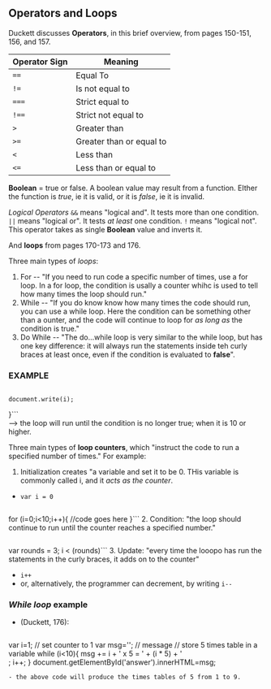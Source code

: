 ## Operators and Loops 

Duckett discusses **Operators**, in this brief overview, from pages 150-151, 156, and 157.

Operator Sign | Meaning
------------ | ------------- 
`==` | Equal To
`!=` | Is not equal to 
`===` | Strict equal to
`!==` | Strict not equal to
`>` | Greater than
`>=` | Greater than or equal to
`<` | Less than
`<=` | Less than or equal to

__Boolean__ = true or false. A boolean value may result from a function.  EIther the function is *true*, ie it is valid, or it is *false*, ie it is invalid.  

*Logical Operators*
`&&` means "logical and".  It tests more than one condition.
`||` means "logical or".  It tests _at least_ one condition.
`!` means "logical not". This operator takes as single __Boolean__ value and inverts it.  
 
And **loops** from pages 170-173 and 176.  

Three main types of *loops*:
1. For -- "If you need to run code a specific number of times, use a for loop.  In a for loop, the condition is usally a counter whihc is used to tell how many times the loop should run."
2. While -- "If you do know know how many times the code should run, you can use a while loop.  Here the condition can be something other than a ounter, and the code will continue to loop for _as long as_ the condition is true."
3. Do While -- "The do...while loop is very similar to the while loop, but has one key difference: it will always run the statements inside teh curly braces at least once, even if the condition is evaluated to __false__".

### **EXAMPLE**
>```for (var i=0; i<10;i++){
    document.write(i);
}```  
--> the loop will run until the condition is no longer true; when it is 10 or higher.  

Three main types of **loop counters**, which "instruct the code to run a specified number of times."  For example:
1. Initialization creates "a variable and set it to be 0.  THis variable is commonly called i, and it *acts as the counter*. 
- `var i = 0`
> ```var i; 
for (i=0;i<10;i++){
    //code goes here
}```
2. Condition: "the loop should continue to run until the counter reaches a specified number." 
> ```i < 10;
var rounds = 3;
i < (rounds)```
3. Update: "every time the looopo has run the statements in the curly braces, it adds on to the counter"
- `i++`
- or, alternatively, the programmer can decrement, by writing `i--`

### _While loop_ **example**
- (Duckett, 176):
> ```
var i=1;  // set counter to 1
var msg=''; // message
// store 5 times table in a variable
while (i<10){
    msg += i + ' x 5 = ' + (i * 5) + '<br />;
    i++;
}
document.getElementById('answer').innerHTML=msg;
```
- the above code will produce the times tables of 5 from 1 to 9. 
